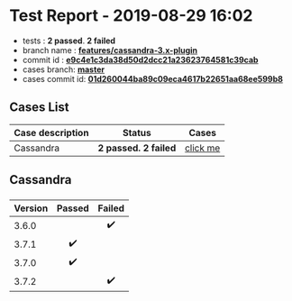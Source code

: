 # Test Report - 2019-08-29 16:02

- tests  : **2 passed**. **2 failed**
- branch name : **[features/cassandra-3.x-plugin](https://github.com/apache/incubator-skywalking/tree/features/cassandra-3.x-plugin)**
- commit id : **[e9c4e1c3da38d50d2dcc21a23623764581c39cab](https://github.com/apache/incubator-skywalking/commit/e9c4e1c3da38d50d2dcc21a23623764581c39cab)**
- cases branch: **[master](https://github.com/SkywalkingTest/skywalking-autotest-scenarios/tree/master)**
- cases commit id: **[01d260044ba89c09eca4617b22651aa68ee599b8](https://github.com/SkywalkingTest/skywalking-autotest-scenarios/commit/01d260044ba89c09eca4617b22651aa68ee599b8)**

## Cases List

| Case description | Status | Cases|
|:-----|:-----:|:-----:|
|Cassandra| **2 passed. 2 failed**| [click me](#cassandra) |

## Cassandra

### 
|  Version     | Passed | Failed|
|:------------- |:-------:|:-----:|
| 3.6.0  | |:heavy_check_mark:|
| 3.7.1  | :heavy_check_mark:||
| 3.7.0  | :heavy_check_mark:||
| 3.7.2  | |:heavy_check_mark:|

